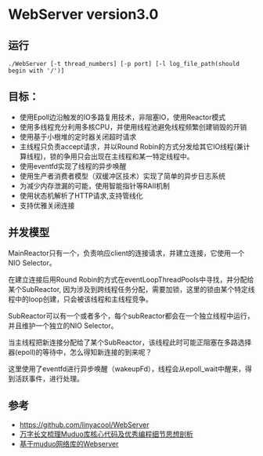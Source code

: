 # WebServer version3.0

## 运行
```shell
./WebServer [-t thread_numbers] [-p port] [-l log_file_path(should begin with '/')]
```
## 目标：
* 使用Epoll边沿触发的IO多路复用技术，非阻塞IO，使用Reactor模式
* 使用多线程充分利用多核CPU，并使用线程池避免线程频繁创建销毁的开销
* 使用基于小根堆的定时器关闭超时请求
* 主线程只负责accept请求，并以Round Robin的方式分发给其它IO线程(兼计算线程)，锁的争用只会出现在主线程和某一特定线程中。
* 使用eventfd实现了线程的异步唤醒
* 使用生产者消费者模型（双缓冲区技术）实现了简单的异步日志系统
* 为减少内存泄漏的可能，使用智能指针等RAII机制
* 使用状态机解析了HTTP请求,支持管线化
* 支持优雅关闭连接

## 并发模型

MainReactor只有一个，负责响应client的连接请求，并建立连接，它使用一个NIO Selector。

在建立连接后用Round Robin的方式在eventLoopThreadPools中寻找，并分配给某个SubReactor, 因为涉及到跨线程任务分配，需要加锁，这里的锁由某个特定线程中的loop创建，只会被该线程和主线程竞争。

SubReactor可以有一个或者多个，每个subReactor都会在一个独立线程中运行，并且维护一个独立的NIO Selector。

当主线程把新连接分配给了某个SubReactor，该线程此时可能正阻塞在多路选择器(epoll)的等待中，怎么得知新连接的到来呢？

这里使用了eventfd进行异步唤醒（wakeupFd），线程会从epoll_wait中醒来，得到活跃事件，进行处理。

## 参考
- https://github.com/linyacool/WebServer
- [万字长文梳理Muduo库核心代码及优秀编程细节思想剖析](https://zhuanlan.zhihu.com/p/495016351)
- [基于muduo网络库的Webserver](https://zhuanlan.zhihu.com/p/533897842)